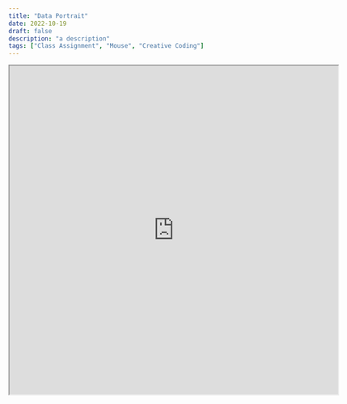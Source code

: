 ```yaml
---
title: "Data Portrait"
date: 2022-10-19
draft: false
description: "a description"
tags: ["Class Assignment", "Mouse", "Creative Coding"]
---
```


<iframe style="width: 650px; height: 650px;" src="https://editor.p5js.org/jwhop/full/y2SiKUKrc"></iframe>